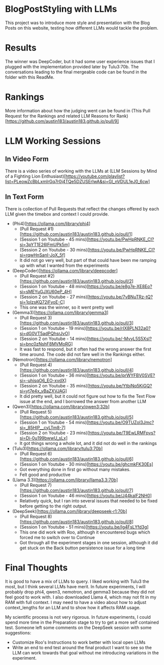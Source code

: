 # BlogPostStyling with LLMs
This project was to introduce more style and presentation with the Blog Posts on this website, testing how different LLMs would tackle the problem.

# Results
The winner was DeepCoder, but it had some user experience issues that I plugged with the implementation provided later by Tulu3:70b.  The conversations leading to the final mergeable code can be found in the folder with this ReadMe.

# Rankings
More information about how the judging went can be found in (This Pull Request for the Rankings and related LLM Reasons for Rank)[https://github.com/austin183/austin183.github.io/pull/9]

# LLM Working Sessions
## In Video Form
There is a video series of working with the LLMs at (LLM Sessions by Mind of a Fighting Lion Enthusiast)[https://youtube.com/playlist?list=PLeowZcBbLxmIrGq7r0j4TQe5DZUSErlwA&si=Gl_nVDUL1eJ0_6cw]

## In Text Form
There is collection of Pull Requests that reflect the changes offered by each LLM given the timebox and context I could provide.  

* (Phi4)[https://ollama.com/library/phi4]
    * (Pull Request #1)[https://github.com/austin183/austin183.github.io/pull/1]
    * (Session 1 on Youtube - 45 mins)[https://youtu.be/PwHpRNKE_CI?si=3pYT1E26lFmUPk5m]
    * (Session 2 on Youtube - 30 mins)[https://youtu.be/PwHpRNKE_CI?si=rqwHnSanI-JoX_5f]
    * It did not go very well, but part of that could have been me ramping up with what I wanted from the experiments
* (DeepCoder)[https://ollama.com/library/deepcoder]
    * (Pull Request #2) [https://github.com/austin183/austin183.github.io/pull/2]
    * (Session 1 on Youtube - 48 mins)[https://youtu.be/e8g7e-XE8Eo?si=sMEYuGJXU60eP_4H]
    * (Session 2 on Youtube - 27 mins)[https://youtu.be/7vBNuTRz-tQ?si=1oIzsKQ72iFyoE-C]
    * This one was the winner, so it went pretty well
* (Gemma3)[https://ollama.com/library/gemma3]
    * (Pull Request 3)[https://github.com/austin183/austin183.github.io/pull/3]
    * (Session 1 on Youtube - 19 mins)[https://youtu.be/rIX8PLN32a0?si=dG0VT5adPQhsrJvO]
    * (Session 2 on Youtube - 14 mins)[https://youtu.be/-MvyL5S5XsI?si=bnc0zNshF8MVMoRG]
    * It was fast to respond, but it often had the wrong answer the first time around.  The code did not fare well in the Rankings either.
* (Nemotron)[https://ollama.com/library/nemotron]
    * (Pull Request 4)[https://github.com/austin183/austin183.github.io/pull/4]
    * (Session 1 on Youtube - 36 mins)[https://youtu.be/prWYFBV0SVE?si=-uhjsqO6_EO-xvdX]
    * (Session 2 on Youtube - 35 mins)[https://youtu.be/YtbjNq5KiGQ?si=yt7e4x_vBaZXVJAG]
    * It did pretty well, but it could not figure out how to fix the Text Flow issue at the end, and I borrowed the answer from another LLM
* (Qwen3)[https://ollama.com/library/qwen3:32b]
    * (Pull Request 5)[https://github.com/austin183/austin183.github.io/pull/5]
    * (Session 1 on Youtube - 54 mins)[https://youtu.be/O9TUZol3Jmc?si=_85HlP__cyLTm8-7]
    * (Session 2 on Youtube - 23 mins)[https://youtu.be/T9EwLRMFpvs?si=Di-0u199bwwU_sLx]
    * It got things wrong a whole lot, and it did not do well in the rankings
* (Tulu3)[https://ollama.com/library/tulu3:70b]
    * (Pull Request 6)[https://github.com/austin183/austin183.github.io/pull/6]
    * (Session 1 on Youtube - 30 mins)[https://youtu.be/ghcmkFK30Es]
    * Got everything done in first go without many mistakes.
    * Felt good and productive
* (Llama 3.3)[https://ollama.com/library/llama3.3:70b]
    * (Pull Request 7)[https://github.com/austin183/austin183.github.io/pull/7]
    * (Session 1 on Youtube - 46 mins)[https://youtu.be/J44kalF2NH0]
    * Relatively quick, but I ran into several issues that needed to be fixed before getting to the right output.
* (DeepSeek)[https://ollama.com/library/deepseek-r1:70b]
    * (Pull Request 8)[https://github.com/austin183/austin183.github.io/pull/8]
    * (Session 1 on Youtube - 51 mins)[https://youtu.be/lg4FsLYfd3g]
    * This one did work with Roo, although it encountered bugs which forced me to switch over to Continue
    * Got through all the experiment stages in one session, although it did get stuck on the Back button persistence issue for a long time

# Final Thoughts
It is good to have a mix of LLMs to query.  I liked working with Tulu3 the most, but I think several LLMs have merit.  In future experiments, I will probably drop phi4, qwen3, nemotron, and gemma3 because they did not feel good to work with.  I also downloaded Llama 4, which may not fit in my RAM with full context.  I may need to have a video about how to adjust context_lengths for an LLM and to show how it affects RAM usage.

My scientific process is not very rigorous.  In future experiments, I could spend more time in the Preparation stage to try to get a more self contained test.  Someone left some comments on the DeepSeek session with some suggestions:
* Customize Roo's Instructions to work better with local open LLMs
* Write an end to end test around the final product I want to see so the LLM can work towards that goal without me introducing variations in the experiment.
